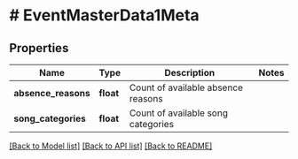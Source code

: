 # # EventMasterData1Meta

## Properties

Name | Type | Description | Notes
------------ | ------------- | ------------- | -------------
**absence_reasons** | **float** | Count of available absence reasons |
**song_categories** | **float** | Count of available song categories |

[[Back to Model list]](../../README.md#models) [[Back to API list]](../../README.md#endpoints) [[Back to README]](../../README.md)
